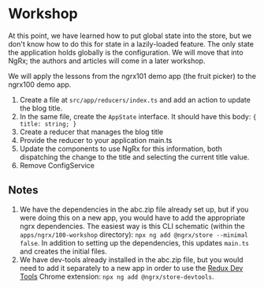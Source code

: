 # Workshop

At this point, we have learned how to put global state into the store,
but we don't know how to do this for state in a lazily-loaded feature.
The only state the application holds globally is the configuration. We
will move that into NgRx; the authors and articles will come in a 
later workshop.

We will apply the lessons from the ngrx101 demo app (the fruit picker)
to the ngrx100 demo app.

1. Create a file at `src/app/reducers/index.ts` and add an action to
   update the blog title.
2. In the same file, create the `AppState` interface. It should have this
   body: `{ title: string; }`
3. Create a reducer that manages the blog title
4. Provide the reducer to your application main.ts
5. Update the components to use NgRx for this information, both
   dispatching the change to the title and selecting the current title
   value.
6. Remove ConfigService

## Notes

1. We have the dependencies in the abc.zip file already set up, but if
   you were doing this on a new app, you would have to add the
   appropriate ngrx dependencies. The easiest way is this CLI
   schematic (within the `apps/ngrx/100-workshop` directory):
   `npx ng add @ngrx/store --minimal false`. In addition to setting up the
   dependencies, this updates `main.ts` and creates the initial
   files.
2. We have dev-tools already installed in the abc.zip file, but you
   would need to add it separately to a new app in order to use the
   [Redux Dev Tools][devtools] Chrome extension:
   `npx ng add @ngrx/store-devtools`.

[devtools]:
https://chrome.google.com/webstore/detail/redux-devtools/lmhkpmbekcpmknklioeibfkpmmfibljd?hl=en
